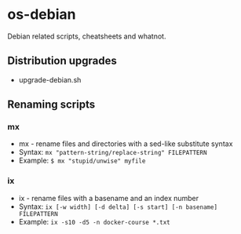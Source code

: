 # os-debian
Debian related scripts, cheatsheets and whatnot.

## Distribution upgrades
- upgrade-debian.sh

## Renaming scripts
### mx
- mx - rename files and directories with a sed-like substitute syntax
- Syntax: `mx "pattern-string/replace-string" FILEPATTERN`
- Example: `$ mx "stupid/unwise" myfile`

### ix
- ix - rename files with a basename and an index number
- Syntax: `ix [-w width] [-d delta] [-s start] [-n basename] FILEPATTERN`
- Example: `ix -s10 -d5 -n docker-course *.txt`
